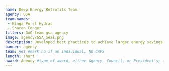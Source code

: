 ```yaml
---
name: Deep Energy Retrofits Team
agency: GSA
team-names:
 - Kinga Porst Hydras
 - Sharon Conger
filters: GoG-team gsa agency
image: agency/GSA_Seal.png
description: Developed best practices to achieve larger energy savings and more energy efficient federal buildings. The team’s work helps federal buildings reduce long-term operating costs, reduce vulnerabilities to energy price vitality, meet energy reduction mandates, and create manufacturing, construction, and engineering jobs.
banner: agency
team: yes #mark no if an individual, NO CAPS
length: short
award: Agency #type of award, either Agency, Council, or President's; this is case sensitive so make sure to match the options listed exactly. This section generates the format of the card
---
```

